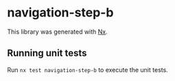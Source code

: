 # navigation-step-b

This library was generated with [Nx](https://nx.dev).

## Running unit tests

Run `nx test navigation-step-b` to execute the unit tests.
